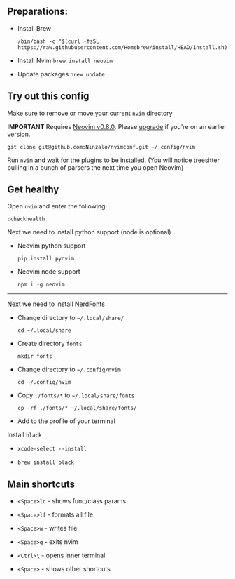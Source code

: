 ## Preparations: 

- Install Brew 

  ```
  /bin/bash -c "$(curl -fsSL https://raw.githubusercontent.com/Homebrew/install/HEAD/install.sh)"
  ```

- Install Nvim `brew install neovim`

- Update packages `brew update`


## Try out this config

Make sure to remove or move your current `nvim` directory

**IMPORTANT** Requires [Neovim v0.8.0](https://github.com/neovim/neovim/releases). Please [upgrade](#upgrade-to-latest-release) if you're on an earlier version. 
```
git clone git@github.com:Ninzalo/nvimconf.git ~/.config/nvim
```

Run `nvim` and wait for the plugins to be installed. (You will notice treesitter pulling in a bunch of parsers the next time you open Neovim) 

## Get healthy

Open `nvim` and enter the following:

```
:checkhealth
```


Next we need to install python support (node is optional)

- Neovim python support

  ```
  pip install pynvim
  ```

- Neovim node support

  ```
  npm i -g neovim
  ```
---

Next we need to install [NerdFonts](https://www.nerdfonts.com/font-downloads)

- Change directory to `~/.local/share/`

  ```
  cd ~/.local/share
  ```

- Create directory `fonts`

  ```
  mkdir fonts
  ```

- Change directory to `~/.config/nvim`

  ```
  cd ~/.config/nvim
  ```

- Copy `./fonts/*` to `~/.local/share/fonts` 

  ```
  cp -rf ./fonts/* ~/.local/share/fonts/
  ```

- Add to the profile of your terminal 

Install `black`

- `xcode-select --install`

- `brew install black`

## Main shortcuts

- `<Space>lc` - shows func/class params

- `<Space>lf` - formats all file 

- `<Space>w` - writes file

- `<Space>q` - exits nvim

- `<Ctrl>\` - opens inner terminal

- `<Space>` - shows other shortcuts
